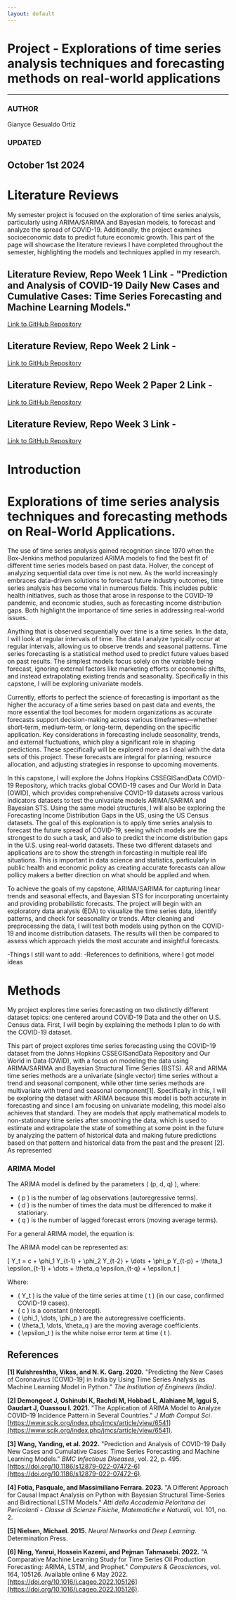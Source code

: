 ```yaml
---
layout: default
---
```


# Project - Explorations of time series analysis techniques and forecasting methods on real-world applications

---

### AUTHOR

Gianyce Gesualdo Ortiz

### UPDATED

October 1st 2024
---

# Literature Reviews

My semester project is focused on the exploration of time series analysis, particularly using ARIMA/SARIMA and Bayesian models, to forecast and analyze the spread of COVID-19. Additionally, the project examines socioeconomic data to predict future economic growth. This part of the page will showcase the literature reviews I have completed throughout the semester, highlighting the models and techniques applied in my research.

## Literature Review, Repo Week 1 Link - "Prediction and Analysis of COVID-19 Daily New Cases and Cumulative Cases: Time Series Forecasting and Machine Learning Models."
[Link to GitHub Repository](Capstone_Paper_Review_Literature_Review__Week1.pdf)


## Literature Review, Repo Week 2 Link - 
[Link to GitHub Repository](https://github.com/GianyceG/gianyceg.github.io/blob/main/Capstone_Paper_Review_Literature_Review__2_%20(1).pdf)

## Literature Review, Repo Week 2 Paper 2 Link - 
[Link to GitHub Repository](https://github.com/GianyceG/gianyceg.github.io/blob/main/Capstone_Paper_Review_Literature_Review__3_%20(1).pdf)

## Literature Review, Repo Week 3 Link - 
[Link to GitHub Repository](https://github.com/GianyceG/gianyceg.github.io/blob/main/Capstone_Paper_Review_Literature_Review__4_%20(1).pdf)

# Introduction

# Explorations of time series analysis techniques and forecasting methods on Real-World Applications.


The use of time series analysis gained recognition since 1970 when the Box-Jenkins method popularized ARIMA models to find the best fit of different time series models based on past data.  HoIver, the concept of analyzing sequential data over time is not new. As the world increasingly embraces data-driven solutions to forecast future industry outcomes, time series analysis has become vital in numerous fields. This includes public health initiatives, such as those that arose in response to the COVID-19 pandemic, and economic studies, such as forecasting income distribution gaps. Both highlight the importance of time series in addressing real-world issues.

Anything that is observed sequentially over time is a time series. In the data, I will look at regular intervals of time. The data I analyze typically occur at regular intervals, allowing us to observe trends and seasonal patterns. Time series forecasting is a statistical method used to predict future values based on past results. The simplest models focus solely on the variable being forecast, ignoring external factors like marketing efforts or economic shifts, and instead extrapolating existing trends and seasonality. Specifically in this capstone, I will be exploring univariate models.

Currently, efforts to perfect the science of forecasting is important as the higher the accuracy of a time series based on past data and events, the more essential the tool becomes for modern organizations as accurate forecasts support decision-making across various timeframes—whether short-term, medium-term, or long-term, depending on the specific application. Key considerations in forecasting include seasonality, trends, and external fluctuations, which play a significant role in shaping predictions. These specifically will be explored more as I deal with the data sets of this project. These forecasts are integral for planning, resource allocation, and adjusting strategies in response to upcoming movements.

In this capstone, I will explore the Johns Hopkins CSSEGISandData COVID-19 Repository, which tracks global COVID-19 cases and Our World in Data (OWID), which provides comprehensive COVID-19 datasets across various indicators datasets to test the univariate models ARIMA/SARIMA and Bayesian STS. Using the same model structures, I will also be exploring the Forecasting Income Distribution Gaps in the US, using the US Census datasets. The goal of this exploration is to apply time series analysis to forecast the future spread of COVID-19, seeing which models are the strongest to do such a task, and also to predict the income distribution gaps in the U.S. using real-world datasets. These two different datasets and applications are to show the strength in forcasting in multiple real life situations. This is important in data science and statistics, particularly in public health and economic policy as creating accurate forecasts can allow pollicy makers a better direction on what should be applied and when. 

To achieve the goals of my capstone, ARIMA/SARIMA for capturing linear trends and seasonal effects, and Bayesian STS for incorporating uncertainty and providing probabilistic forecasts. The project will begin with an exploratory data analysis (EDA) to visualize the time series data, identify patterns, and check for seasonality or trends. After cleaning and preprocessing the data, I will test both models using python on the COVID-19 and income distribution datasets. The results will then be compared to assess which approach yields the most accurate and insightful forecasts. 

-Things I still want to add:
-References to definitions, where I got model ideas

# Methods

My project explores time series forecasting on two distinctly different dataset topics: one centered around COVID-19 Data and the other on U.S. Census data. First, I will begin by explaining the methods I plan to do with the COVID-19 dataset.

This part of project explores time series forecasting using the COVID-19 dataset from the Johns Hopkins CSSEGISandData Repository and Our World in Data (OWID), with a focus on modeling the data using ARIMA/SARIMA and Bayesian Structural Time Series (BSTS). AR and ARIMA time series methods are a univariate (single vector) time series without a trend and seasonal component, while other time series methods are multivariate with trend and seasonal component[1]. Specifically in this, I will be exploring the dataset with ARIMA because this model is both accurate in forecasting and since I am focusing on univariate modeling, this model also achieves that standard. They are models that apply mathematical models to non-stationary time series after smoothing the data, which is used to estimate and extrapolate the state of something at some point in the future by analyzing the pattern of historical data and making future predictions based on that pattern and historical data from the past and the present [2]. As represented 

### ARIMA Model

The ARIMA model is defined by the parameters \( (p, d, q) \), where:
- \( p \) is the number of lag observations (autoregressive terms).
- \( d \) is the number of times the data must be differenced to make it stationary.
- \( q \) is the number of lagged forecast errors (moving average terms).

For a general ARIMA model, the equation is:

The ARIMA model can be represented as:

\[
Y_t = c + \phi_1 Y_{t-1} + \phi_2 Y_{t-2} + \dots + \phi_p Y_{t-p} + \theta_1 \epsilon_{t-1} + \dots + \theta_q \epsilon_{t-q} + \epsilon_t
\]


Where:
- \( Y_t \) is the value of the time series at time \( t \) (in our case, confirmed COVID-19 cases).
- \( c \) is a constant (intercept).
- \( \phi_1, \dots, \phi_p \) are the autoregressive coefficients.
- \( \theta_1, \dots, \theta_q \) are the moving average coefficients.
- \( \epsilon_t \) is the white noise error term at time \( t \).


## References

**[1] Kulshreshtha, Vikas, and N. K. Garg. 2020.** "Predicting the New Cases of Coronavirus [COVID-19] in India by Using Time Series Analysis as Machine Learning Model in Python." *The Institution of Engineers (India)*.

**[2] Demongeot J, Oshinubi K, Rachdi M, Hobbad L, Alahiane M, Iggui S, Gaudart J, Ouassou I. 2021.** "The Application of ARIMA Model to Analyze COVID-19 Incidence Pattern in Several Countries." *J Math Comput Sci*. [https://www.scik.org/index.php/jmcs/article/view/6541](https://www.scik.org/index.php/jmcs/article/view/6541).

**[3] Wang, Yanding, et al. 2022.** "Prediction and Analysis of COVID-19 Daily New Cases and Cumulative Cases: Time Series Forecasting and Machine Learning Models." *BMC Infectious Diseases*, vol. 22, p. 495. [https://doi.org/10.1186/s12879-022-07472-6](https://doi.org/10.1186/s12879-022-07472-6).

**[4] Fotia, Pasquale, and Massimiliano Ferrara. 2023.** "A Different Approach for Causal Impact Analysis on Python with Bayesian Structural Time-Series and Bidirectional LSTM Models." *Atti della Accademia Peloritana dei Pericolanti - Classe di Scienze Fisiche, Matematiche e Naturali*, vol. 101, no. 2.

**[5] Nielsen, Michael. 2015.** *Neural Networks and Deep Learning*. Determination Press.

**[6] Ning, Yanrui, Hossein Kazemi, and Pejman Tahmasebi. 2022.** "A Comparative Machine Learning Study for Time Series Oil Production Forecasting: ARIMA, LSTM, and Prophet." *Computers & Geosciences*, vol. 164, 105126. Available online 6 May 2022. [https://doi.org/10.1016/j.cageo.2022.105126](https://doi.org/10.1016/j.cageo.2022.105126).



